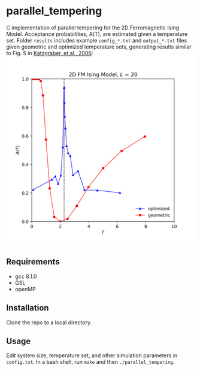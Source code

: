 # parallel_tempering

C implementation of parallel tempering for the 2D Ferromagnetic Ising Model.  Acceptance probabilities, A(T), are estimated given a temperature set.  Folder ```results``` includes example ```config_*.txt``` and ```output_*.txt``` files given geometric and optimized temperature sets, generating results similar to Fig. 5 in [Katzgraber, et al., 2006](https://arxiv.org/abs/cond-mat/0602085): 
![fig5_reproduction.png=100x100](results/fig5_reproduction.png) 

## Requirements

- gcc 8.1.0
- GSL
- openMP

## Installation

Clone the repo to a local directory.

## Usage

Edit system size, temperature set, and other simulation parameters in ```config.txt```.  In a bash shell, run ```make``` and then ```./parallel_tempering```. 

